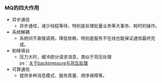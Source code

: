 





### MQ的四大作用  
- 异步通信
  - 异步通信，减少线程等待，特别是处理批量业务等大事务、耗时的操作。
- 系统解耦  
  - 系统间不直接调用，降低依赖，特别是服务不在线也能保证通信最终完成。  
- 削峰填谷  
  - 压力大时，缓冲部分请求消息，类似于背压处理  
    ps：[关于backpressure与背压处理](https://www.zhihu.com/question/49618581/answer/237078934)  
- 可靠通信  
  - 提供多种消息模式、服务质量、顺序保障等。  
    
